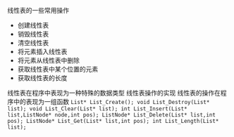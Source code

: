 ﻿
线性表的一些常用操作

 - 创建线性表
 - 销毁线性表
 - 清空线性表
 - 将元素插入线性表
 - 将元素从线性表中删除
 - 获取线性表中某个位置的元素
 - 获取线性表的长度


线性表在程序中表现为一种特殊的数据类型
线性表操作的实现
线性表的操作在程序中的表现为一组函数
    ```
    List* List_Create();
    void List_Destroy(List* list);
    void List_Clear(List* list);
    int List_Insert(List* list,ListNode* node,int pos);
    ListNode* List_Delete(List* list,int pos);
    ListNode* List_Get(List* list,int pos);
    int List_Length(List* list);
    ```
 
